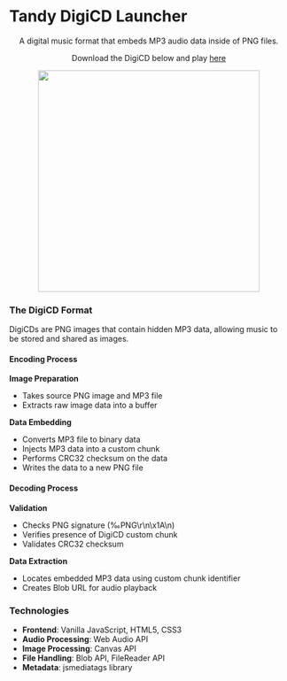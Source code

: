 # Tandy DigiCD Launcher

<p align="center">A digital music format that embeds MP3 audio data inside of PNG files.</p>
<p align="center">Download the DigiCD below and play <a href="https://launcher.pcotandy.org">here</a></p> 
<p align="center"><img width="400" height="400" src="https://launcher.pcotandy.org/pages/library/CDs/Sparkle.png"></p>




### The DigiCD Format
DigiCDs are PNG images that contain hidden MP3 data, allowing music to be stored and shared as images.

#### Encoding Process
**Image Preparation**
   - Takes source PNG image and MP3 file
   - Extracts raw image data into a buffer

**Data Embedding**
   - Converts MP3 file to binary data
   - Injects MP3 data into a custom chunk
   - Performs CRC32 checksum on the data
   - Writes the data to a new PNG file

#### Decoding Process
**Validation**
   - Checks PNG signature (‰PNG\r\n\x1A\n)
   - Verifies presence of DigiCD custom chunk
   - Validates CRC32 checksum

**Data Extraction**
   - Locates embedded MP3 data using custom chunk identifier
   - Creates Blob URL for audio playback

### Technologies
- **Frontend**: Vanilla JavaScript, HTML5, CSS3
- **Audio Processing**: Web Audio API
- **Image Processing**: Canvas API
- **File Handling**: Blob API, FileReader API
- **Metadata**: jsmediatags library
